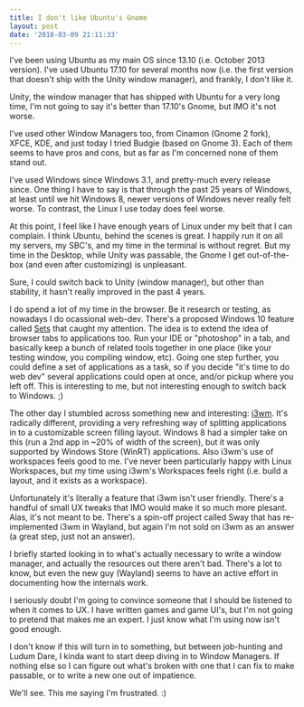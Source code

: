 ```yaml
---
title: I don't like Ubuntu's Gnome
layout: post
date: '2018-03-09 21:11:33'
---
```


I've been using Ubuntu as my main OS since 13.10 (i.e. October 2013 version). I've used Ubuntu 17.10 for several months now (i.e. the first version that doesn't ship with the Unity window manager), and frankly, I don't like it.

Unity, the window manager that has shipped with Ubuntu for a very long time, I'm not going to say it's better than 17.10's Gnome, but IMO it's not worse.

I've used other Window Managers too, from Cinamon (Gnome 2 fork), XFCE, KDE, and just today I tried Budgie (based on Gnome 3). Each of them seems to have pros and cons, but as far as I'm concerned none of them stand out.

I've used Windows since Windows 3.1, and pretty-much every release since. One thing I have to say is that through the past 25 years of Windows, at least until we hit Windows 8, newer versions of Windows never really felt worse. To contrast, the Linux I use today does feel worse.

At this point, I feel like I have enough years of Linux under my belt that I can complain. I think Ubuntu, behind the scenes is great. I happily run it on all my servers, my SBC's, and my time in the terminal is without regret. But my time in the Desktop, while Unity was passable, the Gnome I get out-of-the-box (and even after customizing) is unpleasant.

Sure, I could switch back to Unity (window manager), but other than stability, it hasn't really improved in the past 4 years.

I do spend a lot of my time in the browser. Be it research or testing, as nowadays I do ocassional web-dev. There's a proposed Windows 10 feature called [Sets](https://www.engadget.com/2017/11/28/windows-10-sets-tabs/) that caught my attention. The idea is to extend the idea of browser tabs to applications too. Run your IDE or "photoshop" in a tab, and basically keep a bunch of related tools together in one place (like your testing window, you compiling window, etc). Going one step further, you could define a set of applications as a task, so if you decide "it's time to do web dev" several applications could open at once, and/or pickup where you left off. This is interesting to me, but not interesting enough to switch back to Windows. ;)

The other day I stumbled across something new and interesting: [i3wm](/2018/03/07/notes-i3-window-manager/). It's radically different, providing a very refreshing way of splitting applications in to a customizable screen filling layout. Windows 8 had a simpler take on this (run a 2nd app in ~20% of width of the screen), but it was only supported by Windows Store (WinRT) applications. Also i3wm's use of workspaces feels good to me. I've never been particularly happy with Linux Workspaces, but my time using i3wm's Workspaces feels right (i.e. build a layout, and it exists as a workspace).

Unfortunately it's literally a feature that i3wm isn't user friendly. There's a handful of small UX tweaks that IMO would make it so much more plesant. Alas, it's not meant to be. There's a spin-off project called Sway that has re-implemented i3wm in Wayland, but again I'm not sold on i3wm as an answer (a great step, just not an answer).

I briefly started looking in to what's actually necessary to write a window manager, and actually the resources out there aren't bad. There's a lot to know, but even the new guy (Wayland) seems to have an active effort in documenting how the internals work.

I seriously doubt I'm going to convince someone that I should be listened to when it comes to UX. I have written games and game UI's, but I'm not going to pretend that makes me an expert. I just know what I'm using now isn't good enough.

I don't know if this will turn in to something, but between job-hunting and Ludum Dare, I kinda want to start deep diving in to Window Managers. If nothing else so I can figure out what's broken with one that I can fix to make passable, or to write a new one out of impatience.

We'll see. This me saying I'm frustrated. :)